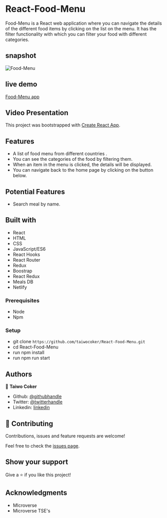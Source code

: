 # React-Food-Menu
Food-Menu is a React web application where you can navigate the details of the different food items by clicking on the list on the menu. It has the filter functionality with which you can filter your food with different categories.

## snapshot
![Food-Menu]()

## live demo
[Food-Menu app]()

## Video Presentation

This project was bootstrapped with [Create React App](https://github.com/facebook/create-react-app).

## Features
- A list of food menu from different countries .
- You can see the categories of the food by filtering them.
- When an item in the menu is clicked, the details will be displayed.
- You can navigate back to the home page by clicking on the button below.

## Potential Features
- Search meal by name.


## Built with
- React
- HTML
- CSS
- JavaScript/ES6
- React Hooks
- React Router
- Redux
- Boostrap
- React Redux
- Meals DB
- Netlify

### Prerequisites

- Node
- Npm

### Setup

- git clone `https://github.com/taiwocoker/React-Food-Menu.git`
- cd React-Food-Menu
- run npm install
- run npm run start

## Authors

👤 **Taiwo Coker**

- Github: [@githubhandle](https://github.com/taiwocoker)
- Twitter: [@twitterhandle](https://twitter.com/SelloCoker)
- Linkedin: [linkedin](https://linkedin.com/in/taiwo-coker)


## 🤝 Contributing

Contributions, issues and feature requests are welcome!

Feel free to check the [issues page](https://github.com/taiwocoker/React-Food-Menu/issues).

## Show your support

Give a ⭐️ if you like this project!

## Acknowledgments

- MIcroverse
- Microverse TSE's

